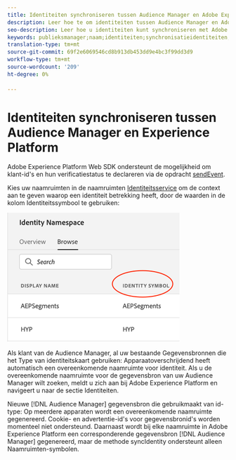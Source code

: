 ```yaml
---
title: Identiteiten synchroniseren tussen Audience Manager en Adobe Experience Platform met de SDK van het Web Platform
description: Leer hoe te om identiteiten tussen Audience Manager en Adobe Experience Platform te synchroniseren gebruikend het Web SDK van het Platform
seo-description: Leer hoe u identiteiten kunt synchroniseren met Adobe Audience Manager met Experience Platform Web SDK
keywords: publieksmanager;naam;identiteiten;synchronisatieidentiteiten;naamruimte;
translation-type: tm+mt
source-git-commit: 69f2e6069546cd8b913db453dd9e4bc3f99dd3d9
workflow-type: tm+mt
source-wordcount: '209'
ht-degree: 0%

---
```



# Identiteiten synchroniseren tussen Audience Manager en Experience Platform

Adobe Experience Platform Web SDK ondersteunt de mogelijkheid om klant-id&#39;s en hun verificatiestatus te declareren via de opdracht [sendEvent](./overview.md#syncing-identities).

Kies uw naamruimten in de naamruimten [Identiteitsservice](../../identity/../identity-service/namespaces.md) om de context aan te geven waarop een identiteit betrekking heeft, door de waarden in de kolom Identiteitssymbool te gebruiken:

![Weergave van de interface Namespaces](../../assets/edge_namespaceUI_identity-symbol.png)

Als klant van de Audience Manager, al uw bestaande Gegevensbronnen die het Type van identiteitskaart gebruiken: Apparaatoverschrijdend heeft automatisch een overeenkomende naamruimte voor identiteit. Als u de overeenkomende naamruimte voor de gegevensbron van uw Audience Manager wilt zoeken, meldt u zich aan bij Adobe Experience Platform en navigeert u naar de sectie Identiteiten.

Nieuwe [!DNL Audience Manager] gegevensbron die gebruikmaakt van id-type: Op meerdere apparaten wordt een overeenkomende naamruimte gegenereerd. Cookie- en advertentie-id&#39;s voor gegevensbronid&#39;s worden momenteel niet ondersteund. Daarnaast wordt bij elke naamruimte in Adobe Experience Platform een corresponderende gegevensbron [!DNL Audience Manager] gegenereerd, maar de methode syncIdentity ondersteunt alleen Naamruimten-symbolen.
